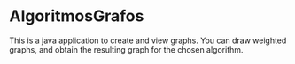 AlgoritmosGrafos
================
This is a java application to create and view graphs. 
You can draw weighted graphs, and obtain the resulting graph for the chosen algorithm.

